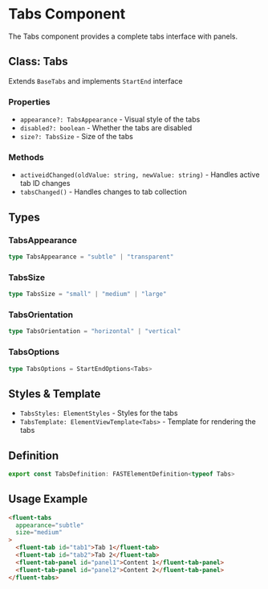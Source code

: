 # Tabs Component

The Tabs component provides a complete tabs interface with panels.

## Class: Tabs

Extends `BaseTabs` and implements `StartEnd` interface

### Properties

- `appearance?: TabsAppearance` - Visual style of the tabs
- `disabled?: boolean` - Whether the tabs are disabled
- `size?: TabsSize` - Size of the tabs

### Methods

- `activeidChanged(oldValue: string, newValue: string)` - Handles active tab ID changes
- `tabsChanged()` - Handles changes to tab collection

## Types

### TabsAppearance

```typescript
type TabsAppearance = "subtle" | "transparent"
```

### TabsSize

```typescript
type TabsSize = "small" | "medium" | "large"
```

### TabsOrientation

```typescript
type TabsOrientation = "horizontal" | "vertical"
```

### TabsOptions

```typescript
type TabsOptions = StartEndOptions<Tabs>
```

## Styles & Template

- `TabsStyles: ElementStyles` - Styles for the tabs
- `TabsTemplate: ElementViewTemplate<Tabs>` - Template for rendering the tabs

## Definition

```typescript
export const TabsDefinition: FASTElementDefinition<typeof Tabs>
```

## Usage Example

```html
<fluent-tabs
  appearance="subtle"
  size="medium"
>
  <fluent-tab id="tab1">Tab 1</fluent-tab>
  <fluent-tab id="tab2">Tab 2</fluent-tab>
  <fluent-tab-panel id="panel1">Content 1</fluent-tab-panel>
  <fluent-tab-panel id="panel2">Content 2</fluent-tab-panel>
</fluent-tabs>
```

